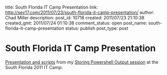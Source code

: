 title: South Florida IT Camp Presentation
link: http://sev17.com/2011/07/23/south-florida-it-camp-presentation/
author: Chad Miller
description: 
post_id: 10718
created: 2011/07/23 21:10:38
created_gmt: 2011/07/24 01:10:38
comment_status: open
post_name: south-florida-it-camp-presentation
status: publish
post_type: post

# South Florida IT Camp Presentation

[Presentation and scripts](https://skydrive.live.com/?cid=ea42395138308430&sc=documents&uc=1&id=EA42395138308430%21113#) from my [Storing Powershell Output session](http://itcampsaturday.com/southflorida/sessions/?session=26) at the South Florida 2011 IT Camp: